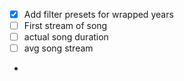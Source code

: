 - [x] Add filter presets for wrapped years
- [ ] First stream of song
- [ ] actual song duration
- [ ] avg song stream
- 
